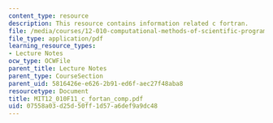 ```yaml
---
content_type: resource
description: This resource contains information related c fortran.
file: /media/courses/12-010-computational-methods-of-scientific-programming-fall-2011/07558a03d25d50ff1d57a6def9a9dc48_MIT12_010F11_c_fortan_comp.pdf
file_type: application/pdf
learning_resource_types:
- Lecture Notes
ocw_type: OCWFile
parent_title: Lecture Notes
parent_type: CourseSection
parent_uid: 5816426e-e626-2b91-ed6f-aec27f48aba8
resourcetype: Document
title: MIT12_010F11_c_fortan_comp.pdf
uid: 07558a03-d25d-50ff-1d57-a6def9a9dc48
---
```

